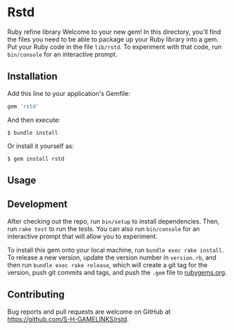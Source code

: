 # Rstd
Ruby refine library
Welcome to your new gem! In this directory, you'll find the files you need to be able to package up your Ruby library into a gem. Put your Ruby code in the file `lib/rstd`. To experiment with that code, run `bin/console` for an interactive prompt.

## Installation

Add this line to your application's Gemfile:

```ruby
gem 'rstd'
```

And then execute:

    $ bundle install

Or install it yourself as:

    $ gem install rstd

## Usage

## Development

After checking out the repo, run `bin/setup` to install dependencies. Then, run `rake test` to run the tests. You can also run `bin/console` for an interactive prompt that will allow you to experiment.

To install this gem onto your local machine, run `bundle exec rake install`. To release a new version, update the version number in `version.rb`, and then run `bundle exec rake release`, which will create a git tag for the version, push git commits and tags, and push the `.gem` file to [rubygems.org](https://rubygems.org).

## Contributing

Bug reports and pull requests are welcome on GitHub at https://github.com/S-H-GAMELINKS/rstd.

